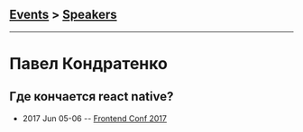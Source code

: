 ## [Events](../README.md) > [Speakers](../speakers.md)
---

# Павел Кондратенко

## Где кончается react native?
- 2017 Jun 05-06 -- [Frontend Conf 2017](https://www.youtube.com/watch?v=dckWnJ8OQck)    

